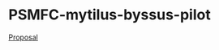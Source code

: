 # PSMFC-mytilus-byssus-pilot

[Proposal](https://github.com/mattgeorgephd/PSMFC-mytilus-byssus-pilot/blob/main/proprosal/PSMFC%20proposal%20-%20final.pdf)

